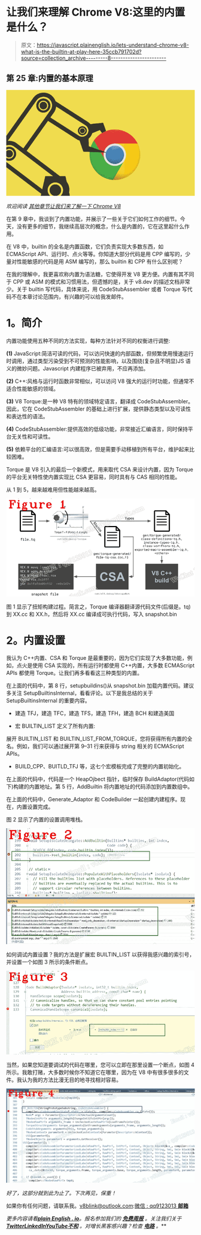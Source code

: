 # 让我们来理解 Chrome V8:这里的内置是什么？

> 原文：<https://javascript.plainenglish.io/lets-understand-chrome-v8-what-is-the-builtin-at-play-here-35ccb791702d?source=collection_archive---------8----------------------->

## 第 25 章:内置的基本原理

![](img/2229cb027639f57877eb360bf75cd927.png)

*欢迎阅读* [*其他章节让我们来了解一下 Chrome V8*](https://medium.com/@huidou)

在第 9 章中，我谈到了内置功能，并展示了一些关于它们如何工作的细节。今天，没有更多的细节，我继续高层次的概念，什么是内置的，它在这里起什么作用。

在 V8 中，builtin 的全名是内置函数，它们负责实现大多数东西，如 ECMAScript API、运行时、点火等等。你知道大部分代码是用 CPP 编写的，少量对性能敏感的代码是用 ASM 编写的，那么 builtin 和 CPP 有什么区别呢？

在我的理解中，我更喜欢称内置为语法糖，它使得开发 V8 更方便。内置有其不同于 CPP 或 ASM 的模式和习惯用法，但遗憾的是，关于 v8.dev 的描述文档非常少。关于 builtin 写代码，具体来说，用 CodeStubAssembler 或者 Torque 写代码不在本章讨论范围内，有兴趣的可以给我发邮件。

# **1。简介**

内置功能使用五种不同的方法实现，每种方法针对不同的权衡进行调整:

**(1)** JavaScript:简洁可读的代码，可以访问快速的内部函数，但频繁使用慢速运行时调用，通过类型污染受到不可预测的性能影响，以及围绕(复杂且不明显)JS 语义的微妙问题。Javascript 内建程序已被弃用，不应再添加。

**(2)** C++:风格与运行时函数非常相似，可以访问 V8 强大的运行时功能，但通常不适合性能敏感的领域。

**(3)** V8 Torque:是一种 V8 特有的领域特定语言，翻译成 CodeStubAssembler。因此，它在 CodeStubAssembler 的基础上进行扩展，提供静态类型以及可读性和表达性的语法。

**(4)** CodeStubAssembler:提供高效的低级功能，非常接近汇编语言，同时保持平台无关性和可读性。

**(5)** 依赖平台的汇编语言:可以很高效，但是需要手动移植到所有平台，维护起来比较困难。

Torque 是 V8 引入的最后一个新模式，用来取代 CSA 来设计内置，因为 Torque 的平台无关特性使内置实现比 CSA 更容易，同时具有与 CAS 相同的性能。

从 1 到 5，越来越难用但性能越来越高。

![](img/74fe585f608b64c5230014e7d098f5de.png)

图 1 显示了扭矩构建过程。简言之，Torque 编译器翻译源代码文件(后缀是。tq)到 XX.cc 和 XX.h，然后将 XX.cc 编译成可执行代码，写入 snapshot.bin

# **2。内置设置**

我认为 C++内置、CSA 和 Torque 是最重要的，因为它们实现了大多数功能，例如，点火是使用 CSA 实现的，所有运行时都使用 C++内置，大多数 ECMAScript APIs 都使用 Torque。让我们再多看看这三种类型的内置。

在上面的代码中，第 8 行，setupbuildins()从 snapshot.bin 加载内置代码。建议多关注 SetupBuiltinsInternal，看看评论。以下是我总结的关于 SetupBuiltinsInternal 的重要内容。

*   建造 TFJ，建造 TFC，建造 TFS，建造 TFH，建造 BCH 和建造美国

*   宏 BUILTIN_LIST 定义了所有内置:

展开 BUILTIN_LIST 和 BUILTIN_LIST_FROM_TORQUE，您将获得所有内置的全名。例如，我们可以通过展开第 9–31 行来获得与 string 相关的 ECMAScript APIs。

*   BUILD_CPP、BUITLD_TFJ 等，这七个宏模板完成了完整的内置初始化。

在上面的代码中，代码是一个 HeapOjbect 指针，临时保存 BuildAdaptor(代码如下)构建的内置地址。第 5 行，AddBuiltin 将内置地址的代码添加到内置数组中。

在上面的代码中，Generate_Adaptor 和 CodeBuilder 一起创建内建程序。现在，内置设置完成。

图 2 显示了内置的设置调用堆栈。

![](img/818256322308ee4f3bf3b799885fba05.png)

如何调试内置设置？我的方法是扩展宏 BUILTIN_LIST 以获得我感兴趣的索引号，并设置一个如图 3 所示的条件断点。

![](img/604692549cf7e57b5dd2a394395742b4.png)

当然，如果您知道要调试的代码在哪里，您可以立即在那里设置一个断点，如图 4 所示。我敢打赌，大多数时候你不知道它在哪里，因为在 V8 中有很多很多的文件。我认为我的方法比漫无目的地寻找相对容易。

![](img/528650c7014df9c043553ed89e3bebaf.png)

*好了，这部分就到此为止了。下次再见，保重！*

如果你有任何问题，请联系我。v8blink@outlook.com:[微信 : qq9123013 **邮箱**](mailto:v8blink@outlook.com)

*更多内容请看*[***plain English . io***](https://plainenglish.io/)*。报名参加我们的* [***免费周报***](http://newsletter.plainenglish.io/) *。关注我们关于*[***Twitter***](https://twitter.com/inPlainEngHQ)[***LinkedIn***](https://www.linkedin.com/company/inplainenglish/)*[***YouTube***](https://www.youtube.com/channel/UCtipWUghju290NWcn8jhyAw)*[***不和***](https://discord.gg/GtDtUAvyhW) *。对增长黑客感兴趣？检查* [***电路***](https://circuit.ooo/) *。***